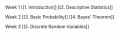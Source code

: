 Week 1
[[1. Introduction]]
[[2. Descriptive Statistics]]

Week 2
[[3. Basic Probability]]
[[4. Bayes' Theorem]]

Week 3
[[5. Discrete Random Variables]]
